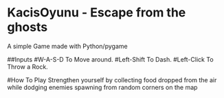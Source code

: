 # KacisOyunu - Escape from the ghosts

A simple Game made with Python/pygame

##Inputs
#W-A-S-D To Move around.
#Left-Shift To Dash.
#Left-Click To Throw a Rock.

#How To Play
Strengthen yourself by collecting food dropped from the air while dodging enemies spawning from random corners on the map
